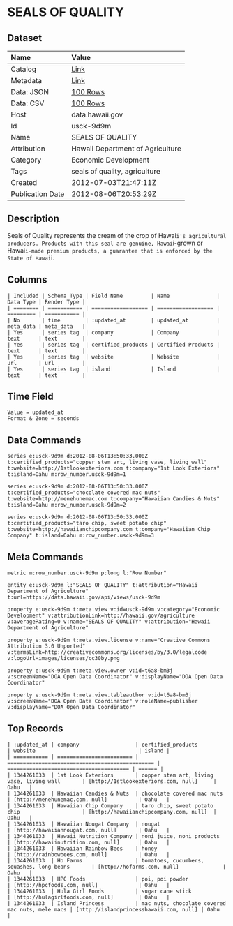 # SEALS OF QUALITY

## Dataset

| Name | Value |
| :--- | :---- |
| Catalog | [Link](https://catalog.data.gov/dataset/seals-of-quality-2090b) |
| Metadata | [Link](https://data.hawaii.gov/api/views/usck-9d9m) |
| Data: JSON | [100 Rows](https://data.hawaii.gov/api/views/usck-9d9m/rows.json?max_rows=100) |
| Data: CSV | [100 Rows](https://data.hawaii.gov/api/views/usck-9d9m/rows.csv?max_rows=100) |
| Host | data.hawaii.gov |
| Id | usck-9d9m |
| Name | SEALS OF QUALITY |
| Attribution | Hawaii Department of Agriculture |
| Category | Economic Development |
| Tags | seals of quality, agriculture |
| Created | 2012-07-03T21:47:11Z |
| Publication Date | 2012-08-06T20:53:29Z |

## Description

Seals of Quality represents the cream of the crop of Hawai`i's agricultural producers. Products with this seal are genuine, Hawai`i-grown or Hawai`i-made premium products, a guarantee that is enforced by the State of Hawai`i.

## Columns

```ls
| Included | Schema Type | Field Name         | Name               | Data Type | Render Type |
| ======== | =========== | ================== | ================== | ========= | =========== |
| No       | time        | :updated_at        | updated_at         | meta_data | meta_data   |
| Yes      | series tag  | company            | Company            | text      | text        |
| Yes      | series tag  | certified_products | Certified Products | text      | text        |
| Yes      | series tag  | website            | Website            | url       | url         |
| Yes      | series tag  | island             | Island             | text      | text        |
```

## Time Field

```ls
Value = updated_at
Format & Zone = seconds
```

## Data Commands

```ls
series e:usck-9d9m d:2012-08-06T13:50:33.000Z t:certified_products="copper stem art, living vase, living wall" t:website=http://1stlookexteriors.com t:company="1st Look Exteriors" t:island=Oahu m:row_number.usck-9d9m=1

series e:usck-9d9m d:2012-08-06T13:50:33.000Z t:certified_products="chocolate covered mac nuts" t:website=http://menehunemac.com t:company="Hawaiian Candies & Nuts" t:island=Oahu m:row_number.usck-9d9m=2

series e:usck-9d9m d:2012-08-06T13:50:33.000Z t:certified_products="taro chip, sweet potato chip" t:website=http://hawaiianchipcompany.com t:company="Hawaiian Chip Company" t:island=Oahu m:row_number.usck-9d9m=3
```

## Meta Commands

```ls
metric m:row_number.usck-9d9m p:long l:"Row Number"

entity e:usck-9d9m l:"SEALS OF QUALITY" t:attribution="Hawaii Department of Agriculture" t:url=https://data.hawaii.gov/api/views/usck-9d9m

property e:usck-9d9m t:meta.view v:id=usck-9d9m v:category="Economic Development" v:attributionLink=http://hawaii.gov/agriculture v:averageRating=0 v:name="SEALS OF QUALITY" v:attribution="Hawaii Department of Agriculture"

property e:usck-9d9m t:meta.view.license v:name="Creative Commons Attribution 3.0 Unported" v:termsLink=http://creativecommons.org/licenses/by/3.0/legalcode v:logoUrl=images/licenses/cc30by.png

property e:usck-9d9m t:meta.view.owner v:id=t6a8-bm3j v:screenName="DOA Open Data Coordinator" v:displayName="DOA Open Data Coordinator"

property e:usck-9d9m t:meta.view.tableauthor v:id=t6a8-bm3j v:screenName="DOA Open Data Coordinator" v:roleName=publisher v:displayName="DOA Open Data Coordinator"
```

## Top Records

```ls
| :updated_at | company                  | certified_products                              | website                                 | island | 
| =========== | ======================== | =============================================== | ======================================= | ====== | 
| 1344261033  | 1st Look Exteriors       | copper stem art, living vase, living wall       | [http://1stlookexteriors.com, null]     | Oahu   | 
| 1344261033  | Hawaiian Candies & Nuts  | chocolate covered mac nuts                      | [http://menehunemac.com, null]          | Oahu   | 
| 1344261033  | Hawaiian Chip Company    | taro chip, sweet potato chip                    | [http://hawaiianchipcompany.com, null]  | Oahu   | 
| 1344261033  | Hawaiian Nougat Company  | nougat                                          | [http://hawaiiannougat.com, null]       | Oahu   | 
| 1344261033  | Hawaii Nutrition Company | noni juice, noni products                       | [http://hawaiinutrition.com, null]      | Oahu   | 
| 1344261033  | Hawaiian Rainbow Bees    | honey                                           | [http://rainbowbees.com, null]          | Oahu   | 
| 1344261033  | Ho Farms                 | tomatoes, cucumbers, squashes, long beans       | [http://hofarms.com, null]              | Oahu   | 
| 1344261033  | HPC Foods                | poi, poi powder                                 | [http://hpcfoods.com, null]             | Oahu   | 
| 1344261033  | Hula Girl Foods          | sugar cane stick                                | [http://hulagirlfoods.com, null]        | Oahu   | 
| 1344261033  | Island Princess          | mac nuts, chocolate covered mac nuts, mele macs | [http://islandprincesshawaii.com, null] | Oahu   | 
```
